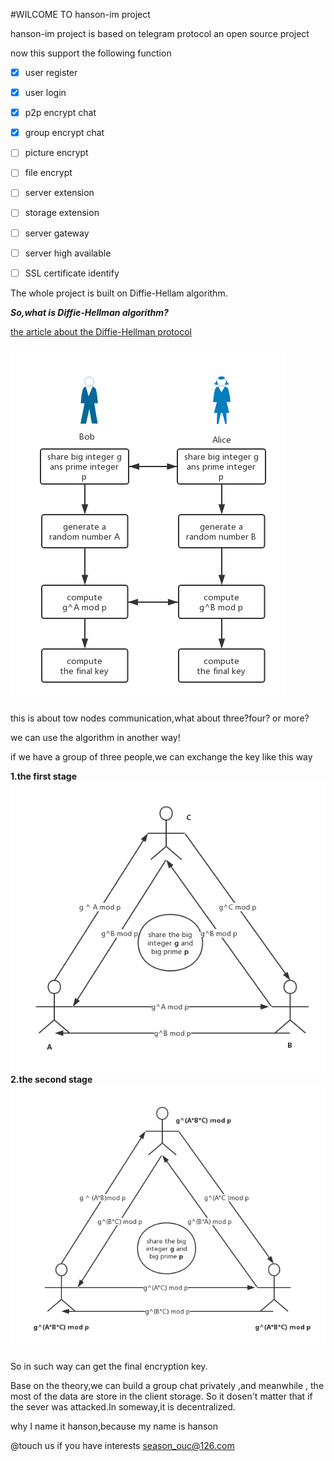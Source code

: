 #WILCOME TO hanson-im project

hanson-im project is based on telegram protocol
an open source project

now this support the following function 

- [x] user register
- [x] user login
- [x] p2p encrypt chat 
- [x] group encrypt chat
- [ ] picture encrypt
- [ ] file encrypt
- [ ] server extension
- [ ] storage  extension
- [ ] server gateway
- [ ] server high available
- [ ] SSL certificate identify



The whole project is built on Diffie-Hellam algorithm.

***So,what is Diffie-Hellman algorithm?***

[the article about the Diffie-Hellman protocol](http://cs.indstate.edu/~skallam/doc.pdf )

![](/book/protocol1.0_1.png)

this is about tow nodes communication,what about three?four? or more?

we can use the algorithm in another way!

if we have a group of three people,we can exchange the key like this way

**1.the first stage**
![](/book/protocol1.0_2.png)
**2.the second stage**
![](/book/protocol1.0_3.png)

So in such way can get the final  encryption key.

Base on the theory,we can build a group chat privately ,and meanwhile ,
the most of the data are store in the client storage.
So it dosen't  matter that if the sever was attacked.In someway,it is decentralized.



why I name it hanson,because my name is hanson

@touch us if you have interests season_ouc@126.com


